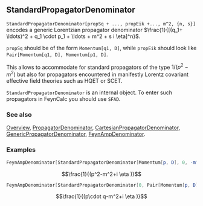## StandardPropagatorDenominator

`StandardPropagatorDenominator[propSq + ..., propEik +..., m^2, {n, s}]` encodes a generic Lorentzian propagator denominator $\frac{1}{[(q_1+ \ldots)^2 + q_1 \cdot p_1 + \ldots + m^2 + s i \eta]^n}$.

`propSq` should be of the form `Momentum[q1, D]`, while `propEik` should look like `Pair[Momentum[q1, D], Momentum[p1, D]`.

This allows to accommodate for standard propagators of the type $1/(p^2-m^2)$ but also for propagators encountered in manifestly Lorentz covariant effective field theories such as HQET or SCET.

`StandardPropagatorDenominator` is an internal object. To enter such propagators in FeynCalc you should use `SFAD`.

### See also

[Overview](Extra/FeynCalc.md), [PropagatorDenominator](PropagatorDenominator.md), [CartesianPropagatorDenominator](CartesianPropagatorDenominator.md), [GenericPropagatorDenominator](GenericPropagatorDenominator.md), [FeynAmpDenominator](FeynAmpDenominator.md).

### Examples

```mathematica
FeynAmpDenominator[StandardPropagatorDenominator[Momentum[p, D], 0, -m^2, {1, 1}]]
```

$$\frac{1}{(p^2-m^2+i \eta )}$$

```mathematica
FeynAmpDenominator[StandardPropagatorDenominator[0, Pair[Momentum[p, D], Momentum[q, D]], -m^2, {1, 1}]]
```

$$\frac{1}{(p\cdot q-m^2+i \eta )}$$